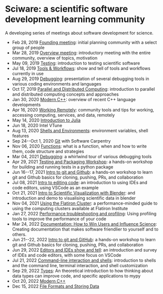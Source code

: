 # Sciware: a scientific software development learning community

A developing series of meetings about software development for science.

- Feb 28, 2019 [Founding meeting](00_Founding): initial planning community with a select group of people
- Mar 28, 2019 [Overview meeting](01_Overview): introductory meeting with the entire community, overview of topics, motivation
- May 09, 2019 [Testing](02_Testing): introduction to testing scientific software
- Jul 18, 2019 [Tools & Workflows](03_ToolsWorkflows): show and tell of tools and workflows currently in use
- Aug 29, 2019 [Debugging](04_Debugging): presentation of several debugging tools in various coding environments and languages
- Oct 17, 2019 [Parallel and Distributed Computing](05_Parallelization): introduction to parallel and distributed computing concepts and approaches
- Jan 30, 2020 [Modern C++](06_ModernC++): overview of recent C++ language developments
- Apr 16, 2020 [Working Remotely](07_RemoteWork): community tools and tips for working, accessing computing, services, and data, remotely
- May 14, 2020 [Introduction to Julia](08_Julia)
- Jun 18, 2020 Intel VTune
- Aug 13, 2020 [Shells and Environments](10_EnvShell): environment variables, shell features
- Sep 24--Oct 1, 2020 [Git](https://sciware.flatironinstitute.org-swc-2020-09-git/) with Software Carpentry
- Nov 06, 2020 [Functions](12_Functions): what is a function, when and how to write them, code structure and strategies
- Mar 04, 2021 [Debugging](13_Debugging): a whirlwind tour of various debugging tools
- Apr 29, 2021 [Testing and Packaging Workshop](14_TestingPackaging): a hands-on workshop for building and running tests in a python package
- Jun 16--17, 2021 [Intro to git and Github](15_IntroGithub): a hands-on workshop to learn git and Github basics for cloning, pushing, PRs, and collaboration
- Jul 08, 2021 [Intro to editing code](16_EditorsVSCode): an introduction to using IDEs and code editors, using VSCode as an example
- Oct 21, 2021 [Intro to Scientific Visualization with Blender](18_Blender): and introduction and demo to visualising scientific data in blender
- Nov 04, 2021 [Using the Flatiron Cluster](17_FICluster): a performance-minded guide to using the computing clusters available at Flatiron Institute
- Jan 27, 2022 [Performance troubleshooting and profiling](19_Profiling): Using profiling tools to improve the performance of your code
- Mar 24, 2022 [Documentation: How to Win Users and Influence Science](20_Documentation): Creating documentation that makes software friendlier to yourself and to others.
- Jun 21--22, 2022 [Intro to git and GitHub](21_IntroGitHub): a hands-on workshop to learn git and Github basics for cloning, pushing, PRs, and collaboration
- Jun 29, 2022 [Editors and IDEs show and tell](22_Editors): an introduction and survey of IDEs and code editors, with some focus on VSCode
- Jul 21, 2022 [Command-line interaction and shells](23_CommandLine): introduction to shells and the command line, terminal interaction, and shell customization
- Sep 29, 2022 [Types](24_Types): An theoretical introduction to how thinking about data types can improve code, and specific applications to mypy
- Oct 20, 2022 [Modern C++](25_ModernC++)
- Dec 15, 2022 [File Formats and Storing Data](26_DataFormats)
